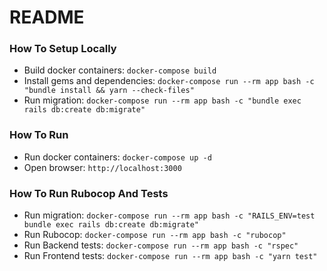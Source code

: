 # README

### How To Setup Locally

- Build docker containers: `docker-compose build`
- Install gems and dependencies: `docker-compose run --rm app bash -c "bundle install && yarn --check-files"`
- Run migration: `docker-compose run --rm app bash -c "bundle exec rails db:create db:migrate"`

### How To Run

- Run docker containers: `docker-compose up -d`
- Open browser: `http://localhost:3000`

### How To Run Rubocop And Tests

- Run migration: `docker-compose run --rm app bash -c "RAILS_ENV=test bundle exec rails db:create db:migrate"`
- Run Rubocop: `docker-compose run --rm app bash -c "rubocop"`
- Run Backend tests: `docker-compose run --rm app bash -c "rspec"`
- Run Frontend tests: `docker-compose run --rm app bash -c "yarn test"`
